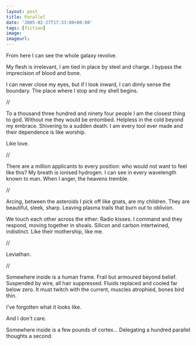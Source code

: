 ```yaml
---
layout: post
title: Parallel
date: '2005-02-27T17:33:00+00:00'
tags: [fiction]
image:
imageurl:
---
```


From here I can see the whole galaxy revolve.

My flesh is irrelevant, I am tied in place by steel and charge. I bypass the imprecision of blood and bone.

I can never close my eyes, but if I look inward, I can dimly sense the boundary. The place where I stop and my shell begins.

//
<!--more-->
 To a thousand three hundred and ninety four people I am the closest thing to god. Without me they would be entombed. Helpless in the cold beyond my embrace. Shivering to a sudden death. I am every tool ever made and their dependence is like worship.

Like love.

//

There are a million applicants to every position: who would not want to feel like this? My breath is ionised hydrogen. I can see in every wavelength known to man. When I anger, the heavens tremble.

//

Arcing, between the asteroids I pick off like gnats, are my children. They are beautiful, sleek, sharp. Leaving plasma trails that burn out to oblivion.

We touch each other across the ether: Radio kisses. I command and they respond, moving together in shoals. Silicon and carbon intertwined, indistinct. Like their mothership, like me.

//

Leviathan.

//

Somewhere inside is a human frame. Frail but armoured beyond belief. Suspended by wire, all hair suppressed. Fluids replaced and cooled far below zero. It must twitch with the current, muscles atrophied, bones bird thin.

I've forgotten what it looks like.

And I don't care.

Somewhere inside is a few pounds of cortex... Delegating a hundred parallel thoughts a second.
